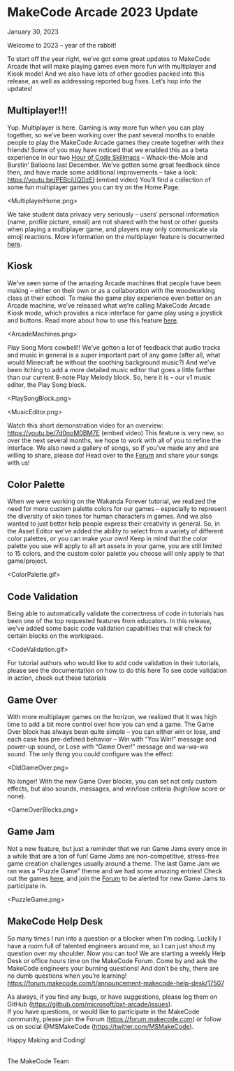 # MakeCode Arcade 2023 Update

January 30, 2023

Welcome to 2023 – year of the rabbit!

To start off the year right, we’ve got some great updates to MakeCode Arcade that will make playing games even more fun with multiplayer and Kiosk mode!
And we also have lots of other goodies packed into this release, as well as addressing reported bug fixes.
Let’s hop into the updates!

## Multiplayer!!!

Yup.  Multiplayer is here.  Gaming is way more fun when you can play together, so we’ve been working over the past several months to enable people to play the MakeCode Arcade games they create together with their friends!  Some of you may have noticed that we enabled this as a beta experience in our two [Hour of Code Skillmaps](https://arcade.makecode.com/hour-of-code-2022) – Whack-the-Mole and Burstin’ Balloons last December.
We’ve gotten some great feedback since then, and have made some additional improvements – take a look:
https://youtu.be/PEBciUQDzEI (embed video)
You’ll find a collection of some fun multiplayer games you can try on the Home Page.

<MultiplayerHome.png>

We take student data privacy very seriously – users’ personal information (name, profile picture, email) are not shared with the host or other guests when playing a multiplayer game, and players may only communicate via emoji reactions.  More information on the multiplayer feature is documented [here](https://arcade.makecode.com/multiplayer).

## Kiosk

We’ve seen some of the amazing Arcade machines that people have been making – either on their own or as a collaboration with the woodworking class at their school.  To make the game play experience even better on an Arcade machine, we’ve released what we’re calling MakeCode Arcade Kiosk mode, which provides a nice interface for game play using a joystick and buttons.  Read more about how to use this feature [here](http://arcade.makecode.com/hardware/kiosk). 

<ArcadeMachines.png>

Play Song
More cowbell!!  We’ve gotten a lot of feedback that audio tracks and music in general is a super important part of any game (after all, what would Minecraft be without the soothing background music?)  And we’ve been itching to add a more detailed music editor that goes a little farther than our current 8-note Play Melody block.  So, here it is – our v1 music editor, the Play Song block.
 
<PlaySongBlock.png>

<MusicEditor.png>

Watch this short demonstration video for an overview:  
https://youtu.be/7d0noM0BM7E (embed video)
This feature is very new, so over the next several months, we hope to work with all of you to refine the interface.  We also need a gallery of songs, so if you’ve made any and are willing to share, please do!
Head over to the [Forum](https://forum.makecode.com/c/share-your-arcade-projects-here/show-tell/13) and share your songs with us!

## Color Palette

When we were working on the Wakanda Forever tutorial, we realized the need for more custom palette colors for our games – especially to represent the diversity of skin tones for human characters in games.  And we also wanted to just better help people express their creativity in general.  So, in the Asset Editor we’ve added the ability to select from a variety of different color palettes, or you can make your own!  Keep in mind that the color palette you use will apply to all art assets in your game, you are still limited to 15 colors, and the custom color palette you choose will only apply to that game/project.
 
<ColorPalette.gif>

## Code Validation

Being able to automatically validate the correctness of code in tutorials has been one of the top requested features from educators.  In this release, we’ve added some basic code validation capabilities that will check for certain blocks on the workspace.

<CodeValidation.gif>

For tutorial authors who would like to add code validation in their tutorials, please see the documentation on how to do this here <insert link to code validation documentation> 
To see code validation in action, check out these tutorials <link to tutorials>

## Game Over

With more multiplayer games on the horizon, we realized that it was high time to add a bit more control over how you can end a game.  The Game Over block has always been quite simple – you can either win or lose, and each case has pre-defined behavior – Win with “You Win!” message and power-up sound, or Lose with “Game Over!” message and wa-wa-wa sound.  The only thing you could configure was the effect:
 
<OldGameOver.png>

No longer!  With the new Game Over blocks, you can set not only custom effects, but also sounds, messages, and win/lose criteria (high/low score or none).

<GameOverBlocks.png>

## Game Jam

Not a new feature, but just a reminder that we run Game Jams every once in a while that are a ton of fun!  Game Jams are non-competitive, stress-free game creation challenges usually around a theme.  The last Game Jam we ran was a “Puzzle Game” theme and we had some amazing entries!  Check out the games [here](https://forum.makecode.com/t/announcement-makecode-arcade-mini-game-jam-7-puzzle-jam/17195/), and join the [Forum](https://forum.makecode.com) to be alerted for new Game Jams to participate in.  
 
<PuzzleGame.png>

## MakeCode Help Desk

So many times I run into a question or a blocker when I’m coding.  Luckily I have a room full of talented engineers around me, so I can just shout my question over my shoulder.  Now you can too!  We are starting a weekly Help Desk or office hours time on the MakeCode Forum.  Come by and ask the MakeCode engineers your burning questions!  And don’t be shy, there are no dumb questions when you’re learning!
https://forum.makecode.com/t/announcement-makecode-help-desk/17507 

As always, if you find any bugs, or have suggestions, please log them on GitHub (https://github.com/microsoft/pxt-arcade/issues).  
If you have questions, or would like to participate in the MakeCode community, please join the Forum (https://forum.makecode.com) or follow us on social @MSMakeCode (https://twitter.com/MSMakeCode).

Happy Making and Coding!

<br/>
The MakeCode Team
